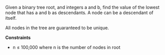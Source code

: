Given a binary tree root, and integers a and b, find the value of the lowest node that has a and b as descendants. A node can be a descendant of itself.

All nodes in the tree are guaranteed to be unique.

**Constraints**

- n ≤ 100,000 where n is the number of nodes in root